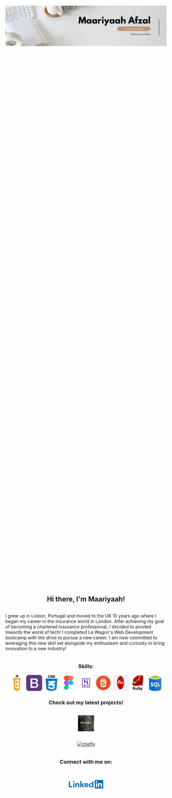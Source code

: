 ![Banner](MaariyaahBanner2.jpg)

<div class="centered-container" style="display: flex; flex-direction: column; align-items: center; justify-content: center; height: 100vh;">

## Hi there, I'm Maariyaah!
    
I grew up in Lisbon, Portugal and moved to the UK 10 years ago where I  began my career in the insurance world in London. After achieving my goal of becoming a chartered insurance professional, I decided to pivoted towards the world of tech! I  completed Le Wagon's Web Development bootcamp with the drive to pursue a new career. I am now committed to leveraging this new skill set alongside my enthusiasm and curiosity to bring innovation to a new industry!
    
### Skills:
<div class="image-container">

<img src='https://github.com/Maariyaah/Maariyaah/blob/main/JavaScript-Logo.png' alt='js' height='50' width='50'>
      
<img src='https://github.com/Maariyaah/Maariyaah/blob/main/bootstrap.png' alt='bootstrap' height='50' width='50'>
        
<img src='https://github.com/Maariyaah/Maariyaah/blob/main/css.png' alt='css' height='50' width='50'>
      
<img src='https://github.com/Maariyaah/Maariyaah/blob/main/figma.webp' alt='figma' height='50' width='50'> 
      
<img src='https://github.com/Maariyaah/Maariyaah/blob/main/heroku.png' alt='heroku' height='50' width='50'>
      
<img src='https://github.com/Maariyaah/Maariyaah/blob/main/html.png' alt='html' height='50' width='50'>
      
<img src='https://github.com/Maariyaah/Maariyaah/blob/main/rails.png' alt='rails' height='50' width='50'>
      
<img src='https://github.com/Maariyaah/Maariyaah/blob/main/ruby.jpeg' alt='ruby' height='50' width='50'> 
      
<img src='https://github.com/Maariyaah/Maariyaah/blob/main/sql.png' alt='sql' height='50' width='50'> 
    
</div>

### Check out my latest projects!

[<img src='https://github.com/Maariyaah/Maariyaah/blob/main/Picture%20Metatag.png' alt='fitseek' height='50' width='50'>](https://www.fitseek.co.uk//)

[<img src='https://github.com/Maariyaah/Maariyaah/blob/main/Chefly.png' alt='chefly' height='50' width='50'>](https://cheflybnb-9551dd5074b5.herokuapp.com//)

### Connect with me on: 
    
[<img src='https://github.com/Maariyaah/Maariyaah/blob/main/linkedin.png' alt='linkedin' height='60'>](https://www.linkedin.com/in/maariyaah-afzal//) 
    
</div>

